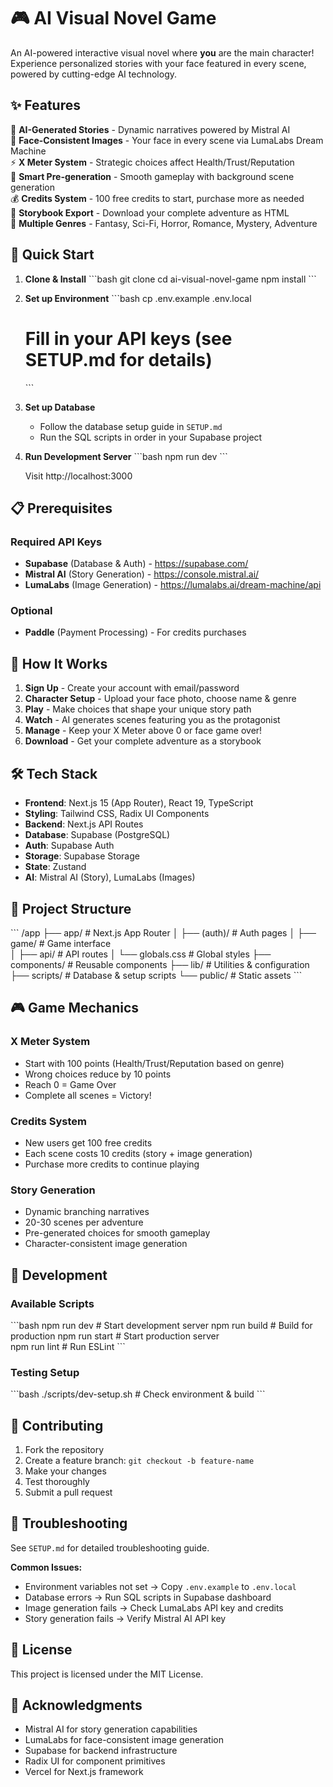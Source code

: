 # 🎮 AI Visual Novel Game

An AI-powered interactive visual novel where **you** are the main character! Experience personalized stories with your face featured in every scene, powered by cutting-edge AI technology.

## ✨ Features

🤖 **AI-Generated Stories** - Dynamic narratives powered by Mistral AI  
📸 **Face-Consistent Images** - Your face in every scene via LumaLabs Dream Machine  
⚡ **X Meter System** - Strategic choices affect Health/Trust/Reputation  
🎯 **Smart Pre-generation** - Smooth gameplay with background scene generation  
💰 **Credits System** - 100 free credits to start, purchase more as needed  
📖 **Storybook Export** - Download your complete adventure as HTML  
🎨 **Multiple Genres** - Fantasy, Sci-Fi, Horror, Romance, Mystery, Adventure  

## 🚀 Quick Start

1. **Clone & Install**
   \`\`\`bash
   git clone <your-repo>
   cd ai-visual-novel-game
   npm install
   \`\`\`

2. **Set up Environment**
   \`\`\`bash
   cp .env.example .env.local
   # Fill in your API keys (see SETUP.md for details)
   \`\`\`

3. **Set up Database**
   - Follow the database setup guide in `SETUP.md`
   - Run the SQL scripts in order in your Supabase project

4. **Run Development Server**
   \`\`\`bash
   npm run dev
   \`\`\`
   
   Visit http://localhost:3000

## 📋 Prerequisites

### Required API Keys
- **Supabase** (Database & Auth) - https://supabase.com/
- **Mistral AI** (Story Generation) - https://console.mistral.ai/
- **LumaLabs** (Image Generation) - https://lumalabs.ai/dream-machine/api

### Optional
- **Paddle** (Payment Processing) - For credits purchases

## 🎯 How It Works

1. **Sign Up** - Create your account with email/password
2. **Character Setup** - Upload your face photo, choose name & genre  
3. **Play** - Make choices that shape your unique story path
4. **Watch** - AI generates scenes featuring you as the protagonist
5. **Manage** - Keep your X Meter above 0 or face game over!
6. **Download** - Get your complete adventure as a storybook

## 🛠️ Tech Stack

- **Frontend**: Next.js 15 (App Router), React 19, TypeScript
- **Styling**: Tailwind CSS, Radix UI Components  
- **Backend**: Next.js API Routes
- **Database**: Supabase (PostgreSQL)
- **Auth**: Supabase Auth
- **Storage**: Supabase Storage  
- **State**: Zustand
- **AI**: Mistral AI (Story), LumaLabs (Images)

## 📁 Project Structure

\`\`\`
/app
├── app/                   # Next.js App Router
│   ├── (auth)/           # Auth pages
│   ├── game/             # Game interface  
│   ├── api/              # API routes
│   └── globals.css       # Global styles
├── components/           # Reusable components
├── lib/                  # Utilities & configuration
├── scripts/              # Database & setup scripts
└── public/               # Static assets
\`\`\`

## 🎮 Game Mechanics

### X Meter System
- Start with 100 points (Health/Trust/Reputation based on genre)
- Wrong choices reduce by 10 points
- Reach 0 = Game Over
- Complete all scenes = Victory!

### Credits System  
- New users get 100 free credits
- Each scene costs 10 credits (story + image generation)
- Purchase more credits to continue playing

### Story Generation
- Dynamic branching narratives
- 20-30 scenes per adventure  
- Pre-generated choices for smooth gameplay
- Character-consistent image generation

## 🔧 Development

### Available Scripts
\`\`\`bash
npm run dev          # Start development server
npm run build        # Build for production
npm run start        # Start production server  
npm run lint         # Run ESLint
\`\`\`

### Testing Setup
\`\`\`bash
./scripts/dev-setup.sh   # Check environment & build
\`\`\`

## 📝 Contributing

1. Fork the repository
2. Create a feature branch: `git checkout -b feature-name`
3. Make your changes
4. Test thoroughly
5. Submit a pull request

## 🐛 Troubleshooting

See `SETUP.md` for detailed troubleshooting guide.

**Common Issues:**
- Environment variables not set → Copy `.env.example` to `.env.local`
- Database errors → Run SQL scripts in Supabase dashboard
- Image generation fails → Check LumaLabs API key and credits
- Story generation fails → Verify Mistral AI API key

## 📄 License

This project is licensed under the MIT License.

## 🙏 Acknowledgments

- Mistral AI for story generation capabilities
- LumaLabs for face-consistent image generation  
- Supabase for backend infrastructure
- Radix UI for component primitives
- Vercel for Next.js framework
